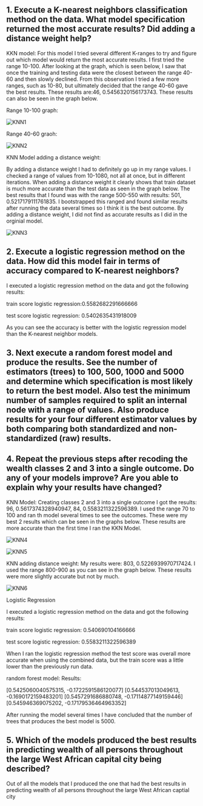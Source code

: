 ## 1. Execute a K-nearest neighbors classification method on the data. What model specification returned the most accurate results? Did adding a distance weight help? ## 

KKN model: For this model I tried several different K-ranges to try and figure out which model would return the most accurate results. I first tried the range 10-100. After looking at the graph, which is seen below, I saw that once the training and testing data were the closest between the range 40-60 and then slowly declined. From this observation I tried a few more ranges, such as 10-80, but ultimately decided that the range 40-60 gave the best results. These results are:46, 0.5456320156173743. These results can also be seen in the graph below.

Range 10-100 graph:

![KNN1](10-100.png)

Range 40-60 graoh:

![KNN2](40-60.png)

KNN Model adding a distance weight: 

By adding a distance weight I had to definitely go up in my range values. I checked a range of values from 10-1080, not all at once, but in different iterations. When adding a distance weight it clearly shows that train dataset is much more accurate than the test data as seen in the graph below. The best results that I found was with the range 500-550 with results: 501, 0.5217179111761835. I bootstrapped this ranged and found similar results after running the data several times so I think it is the best outcome. By adding a distance weight, I did not find as accurate results as I did in the orginial model. 

![KNN3](distance-500-50.png)

## 2. Execute a logistic regression method on the data. How did this model fair in terms of accuracy compared to K-nearest neighbors? ##

I executed a logistic regression method on the data and got the following results:

train score logistic regression:0.5582682291666666

test score logistic regression: 0.5402635431918009

As you can see the accuracy is better with the logistic regression model than the K-nearest neighbor models. 

## 3. Next execute a random forest model and produce the results. See the number of estimators (trees) to 100, 500, 1000 and 5000 and determine which specification is most likely to return the best model. Also test the minimum number of samples required to split an internal node with a range of values. Also produce results for your four different estimator values by both comparing both standardized and non-standardized (raw) results. ##



## 4. Repeat the previous steps after recoding the wealth classes 2 and 3 into a single outcome. Do any of your models improve? Are you able to explain why your results have changed? ##

KNN Model: Creating classes 2 and 3 into a single outcome I got the results: 96, 0.5617374328940947, 84, 0.5583211322596389. I used the range 70 to 100 and ran th model several times to see the outcomes. These were my best 2 results which can be seen in the graphs below. These results are more accurate than the first time I ran the KKN Model. 

![KNN4](recode-70-1001.png)

![KNN5](recode-70-1002.png)

KNN adding distance weight: 
My results were: 803, 0.5226939970717424. I used the range 800-900 as you can see in the graph below. These results were more slightly accurate but not by much. 

![KNN6](recode_distance.png)

Logistic Regression

I executed a logistic regression method on the data and got the following results:

train score logistic regression: 0.540690104166666 

test score logistic regression: 0.5583211322596389

When I ran the logistic regression method the test score was overall more accurate when using the combined data, but the train score was a little lower than the previously run data. 

random forest model:
Results: 

[0.5425060040575315, -0.1722591586120077]
[0.544537013049613, -0.1690172159483201]
[0.5457291686880748, -0.17114877149159446]
[0.545946369075202, -0.17179536464963352]

After running the model several times I have concluded that the number of trees that produces the best model is 5000. 



## 5. Which of the models produced the best results in predicting wealth of all persons throughout the large West African capital city being described? ##

Out of all the models that I produced the one that had the best results in predicting wealth of all persons throughout the large West African captial city 
